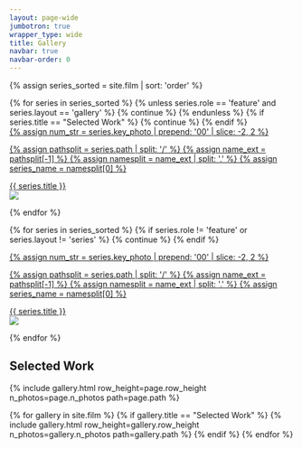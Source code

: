 ```yaml
---
layout: page-wide
jumbotron: true
wrapper_type: wide
title: Gallery
navbar: true
navbar-order: 0
---
```


{% assign series_sorted = site.film | sort: 'order' %}

<div class="feature-gallery-container">
{% for series in series_sorted %}
  {% unless series.role == 'feature' and series.layout == 'gallery' %}
    {% continue %}
  {% endunless %}
  {% if series.title == "Selected Work" %}
    {% continue %}
  {% endif %}

  <div class="gallery-card {{ series.layout }}">
    <a href="{{ series.url }}">
  {% assign num_str = series.key_photo | prepend: '00' | slice: -2, 2 %}

  {% assign pathsplit = series.path | split: '/' %}
  {% assign name_ext = pathsplit[-1] %}
  {% assign namesplit = name_ext | split: '.' %}
  {% assign series_name = namesplit[0] %}
      <div class="title">
        {{ series.title }}
      </div>
      <img src="/assets/img/film/{{ series_name }}/{{ num_str }}.webp"/>
    </a>
  </div>
{% endfor %}
</div>

{% for series in series_sorted %}
  {% if series.role != 'feature' or series.layout != 'series' %}
    {% continue %}
  {% endif %}

  <div class="gallery-card {{ series.layout }}">
    <a href="{{ series.url }}">
  {% assign num_str = series.key_photo | prepend: '00' | slice: -2, 2 %}

  {% assign pathsplit = series.path | split: '/' %}
  {% assign name_ext = pathsplit[-1] %}
  {% assign namesplit = name_ext | split: '.' %}
  {% assign series_name = namesplit[0] %}
      <div class="title">
        {{ series.title }}
      </div>
      <img src="/assets/img/film/{{ series_name }}/{{ num_str }}.webp"/>
    </a>
  </div>
{% endfor %}

<h2 id="gallery">Selected Work</h2>
{% include gallery.html row_height=page.row_height n_photos=page.n_photos path=page.path %}

{% for gallery in site.film %}
  {% if gallery.title == "Selected Work" %}
    {% include gallery.html row_height=gallery.row_height n_photos=gallery.n_photos path=gallery.path %}
  {% endif %}
{% endfor %}